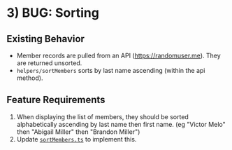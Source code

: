 # 3) BUG: Sorting

## Existing Behavior

- Member records are pulled from an API (https://randomuser.me). They are returned unsorted.
- `helpers/sortMembers` sorts by last name ascending (within the api method).

## Feature Requirements

1. When displaying the list of members, they should be sorted alphabetically ascending by last name then first name. (eg "Victor Melo" then "Abigail Miller" then "Brandon Miller")
2. Update [`sortMembers.ts`](../src/helpers/sortMembers.ts) to implement this.
